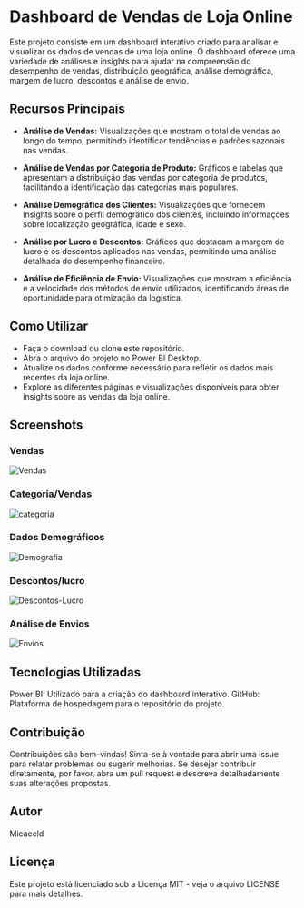 # Dashboard de Vendas de Loja Online
Este projeto consiste em um dashboard interativo criado para analisar e visualizar os dados de vendas de uma loja online. O dashboard oferece uma variedade de análises e insights para ajudar na compreensão do desempenho de vendas, distribuição geográfica, análise demográfica, margem de lucro, descontos e análise de envio.

## Recursos Principais
- **Análise de Vendas:** Visualizações que mostram o total de vendas ao longo do tempo, permitindo identificar tendências e padrões sazonais nas vendas.

- **Análise de Vendas por Categoria de Produto:** Gráficos e tabelas que apresentam a distribuição das vendas por categoria de produtos, facilitando a identificação das categorias mais populares.

- **Análise Demográfica dos Clientes:** Visualizações que fornecem insights sobre o perfil demográfico dos clientes, incluindo informações sobre localização geográfica, idade e sexo.

- **Análise por Lucro e Descontos:** Gráficos que destacam a margem de lucro e os descontos aplicados nas vendas, permitindo uma análise detalhada do desempenho financeiro.

- **Análise de Eficiência de Envio:** Visualizações que mostram a eficiência e a velocidade dos métodos de envio utilizados, identificando áreas de oportunidade para otimização da logística.

## Como Utilizar
- Faça o download ou clone este repositório.
- Abra o arquivo do projeto no Power BI Desktop.
- Atualize os dados conforme necessário para refletir os dados mais recentes da loja online.
- Explore as diferentes páginas e visualizações disponíveis para obter insights sobre as vendas da loja online.
  
## Screenshots
### Vendas
![Vendas](https://github.com/Micaeeld/Dashboard-SuperMarket/assets/95485950/7c265378-8926-46bc-881a-376ce8a677cf)

### Categoria/Vendas
![categoria](https://github.com/Micaeeld/Dashboard-SuperMarket/assets/95485950/bfd03647-049d-4d39-948e-19699633a76f)

### Dados Demográficos
![Demografia](https://github.com/Micaeeld/Dashboard-SuperMarket/assets/95485950/29a7b473-f486-470a-aa61-33374ef657db)

### Descontos/lucro
![Descontos-Lucro](https://github.com/Micaeeld/Dashboard-SuperMarket/assets/95485950/4ec85704-22c6-4b4d-8128-87cc9a54aa0d)

### Análise de Envios
![Envios](https://github.com/Micaeeld/Dashboard-SuperMarket/assets/95485950/2c23870a-23d9-462f-9b9d-057f347292e1)

## Tecnologias Utilizadas
Power BI: Utilizado para a criação do dashboard interativo.
GitHub: Plataforma de hospedagem para o repositório do projeto.

## Contribuição
Contribuições são bem-vindas! Sinta-se à vontade para abrir uma issue para relatar problemas ou sugerir melhorias. Se desejar contribuir diretamente, por favor, abra um pull request e descreva detalhadamente suas alterações propostas.

## Autor
Micaeeld

## Licença
Este projeto está licenciado sob a Licença MIT - veja o arquivo LICENSE para mais detalhes.

